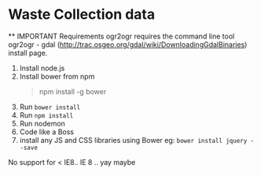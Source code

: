# Waste Collection data

** IMPORTANT
Requirements
ogr2ogr requires the command line tool ogr2ogr - gdal (http://trac.osgeo.org/gdal/wiki/DownloadingGdalBinaries) install page.

1. Install node.js
2. Install bower from npm
    > npm install -g bower
3. Run `bower install`
4. Run `npm install`
5. Run nodemon
6. Code like a Boss
7. install any JS and CSS libraries using Bower eg: `bower install jquery --save`

No support for < IE8.. IE 8 .. yay maybe
